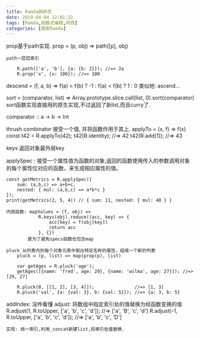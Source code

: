 ```yaml
---
title: Ramda碎碎念
date: 2019-04-04 12:01:22
tags: [Ramda,函数式编程,柯西]
categories: [探索Ramda]
---
```


prop基于path实现.
    prop = (p, obj) => path([p], obj)

    path一层层索引

        R.path(['a', 'b'], {a: {b: 2}}); //=> 2a
        R.prop('x', {x: 100}); //=> 100

descend = (f, a, b) => f(a) > f(b) ? -1 : f(a) < f(b) ? 1 : 0
类似地: ascend...

sort = (comparator, list) => Array.prototype.slice.call(list, 0).sort(comparator)
sort函数实现直接用的原生实现,不过返回了新list,而且curry了.

comparator :: a -> b -> Int

thrush combinator 接受一个值, 并将函数作用于其上.  applyTo = (x, f) => f(x)
    const t42 = R.applyTo(42);
    t42(R.identity); //=> 42
    t42(R.add(1)); //=> 43

keys 返回对象最外层key    


applySpec : 接受一个属性值为函数的对象,返回的函数使用传入的参数调用对象的每个属性位对应的函数，来生成相应属性的值。

    const getMetrics = R.applySpec({
        sum: (a,b,c) => a+b+c,
        nested: { mul: (a,b,c) => a*b*c }
    });
    print(getMetrics(2, 5, 4)) // { sum: 11, nested: { mul: 40 } }

    内部函数: mapValues = (f, obj) => 
                R.keys(obj).reduce((acc, key) => {
                    acc[key] = f(obj[key])
                    return acc
                }, {})
            是为了避免specs函数也包含map

    pluck 从列表内的每个对象元素中取出特定名称的属性，组成一个新的列表
        pluck = (p, list) => map(prop(p), list)

        var getAges = R.pluck('age');
        getAges([{name: 'fred', age: 29}, {name: 'wilma', age: 27}]); //=> [29, 27]

        R.pluck(0, [[1, 2], [3, 4]]);               //=> [1, 3]
        R.pluck('val', {a: {val: 3}, b: {val: 5}}); //=> {a: 3, b: 5}

addIndex: 没咋看懂
adjust: 将数组中指定索引处的值替换为经函数变换的值        
    R.adjust(1, R.toUpper, ['a', 'b', 'c', 'd']);      //=> ['a', 'B', 'c', 'd']
    R.adjust(-1, R.toUpper, ['a', 'b', 'c', 'd']);     //=> ['a', 'b', 'c', 'D']

    实现: 统一索引,利用_concat新建list,将索引处值替换.

    